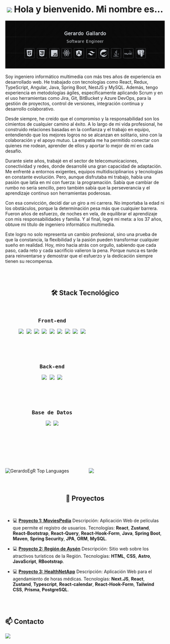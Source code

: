 <h1 align="center"><img src="https://media.giphy.com/media/hvRJCLFzcasrR4ia7z/giphy.gif" width="35"> Hola y bienvenido. Mi nombre es...</h1>

![Profile Banner](https://github.com/GerardoEgR/gerardo-gallardo-dev/blob/main/src/assets/images/banner.png)

Soy ingeniero informático multimedia con más tres años de experiencia en desarrollado web. He trabajado con tecnologías como React, Redux, TypeScript, Angular, Java, Spring Boot, NestJS y MySQL. Además, tengo experiencia en metodologías ágiles, específicamente aplicando Scrum y en el uso herramientas como Jira, Git, BitBucket y Azure DevOps, para la gestión de proyectos, control de versiones, integración continua y desarrollo colaborativo.

Desde siempre, he creído que el compromiso y la responsabilidad son los cimientos de cualquier camino al éxito. A lo largo de mi vida profesional, he construido relaciones basadas en la confianza y el trabajo en equipo, entendiendo que los mejores logros no se alcanzan en solitario, sino con la colaboración y el apoyo mutuo. La empatía me ha permitido conectar con quienes me rodean, aprender de ellos y aportar lo mejor de mí en cada desafío.

Durante siete años, trabajé en el sector de telecomunicaciones, conectividad y redes, donde desarrollé una gran capacidad de adaptación. Me enfrenté a entornos exigentes, equipos multidisciplinarios y tecnologías en constante evolución. Pero, aunque disfrutaba mi trabajo, había una pasión que latía en mí con fuerza: la programación. Sabía que cambiar de rumbo no sería sencillo, pero también sabía que la perseverancia y el aprendizaje continuo son herramientas poderosas.

Con esa convicción, decidí dar un giro a mi carrera. No importaba la edad ni los obstáculos, porque la determinación pesa más que cualquier barrera. Fueron años de esfuerzo, de noches en vela, de equilibrar el aprendizaje con mis responsabilidades y familia. Y al final, logré mi meta: a los 37 años, obtuve mi título de ingeniero informático multimedia.

Este logro no solo representa un cambio profesional, sino una prueba de que la constancia, la flexibilidad y la pasión pueden transformar cualquier sueño en realidad. Hoy, miro hacia atrás con orgullo, sabiendo que cada paso, cada reto y cada sacrificio valieron la pena. Porque nunca es tarde para reinventarse y demostrar que el esfuerzo y la dedicación siempre tienen su recompensa.
<div></div><br><br>

## <h2 align="center">🛠 Stack Tecnológico</h2>

<div style="display: inline-block;" align="center"><br>
  <kbd>
    <h3>Front-end</h3>
	  &nbsp;&nbsp;&nbsp;&nbsp;
    <img width="40px" src="https://cdn.jsdelivr.net/gh/devicons/devicon/icons/html5/html5-original.svg" /> 
    <img width="40px" src="https://cdn.jsdelivr.net/gh/devicons/devicon/icons/css3/css3-plain.svg" /> 
    <img width="40px" src="https://cdn.jsdelivr.net/gh/devicons/devicon/icons/javascript/javascript-original.svg" />
    <img width="40px" src="https://cdn.jsdelivr.net/gh/devicons/devicon/icons/typescript/typescript-original.svg" />
    <img width="40px" src="https://cdn.jsdelivr.net/gh/devicons/devicon/icons/angularjs/angularjs-original.svg" /> 
    <img width="40px" src="https://cdn.jsdelivr.net/gh/devicons/devicon/icons/react/react-original.svg" />
    <img width="40px" src="https://cdn.jsdelivr.net/gh/devicons/devicon@latest/icons/nextjs/nextjs-original.svg" />
    <img width="40px" src="https://cdn.jsdelivr.net/gh/devicons/devicon@latest/icons/tailwindcss/tailwindcss-original.svg" />     
    <img width="40px" src="https://cdn.jsdelivr.net/gh/devicons/devicon/icons/bootstrap/bootstrap-original.svg" />
	&nbsp;&nbsp;&nbsp;&nbsp;
	<div></div><br><br>
    </kbd>
  <br>
  <br>
    <kbd>
    <h3>Back-end</h3>
	    &nbsp;&nbsp;&nbsp;&nbsp;
    <img width="40px" src="https://cdn.jsdelivr.net/gh/devicons/devicon/icons/java/java-original.svg" />
    <img width="40px" src="https://cdn.jsdelivr.net/gh/devicons/devicon@latest/icons/spring/spring-original.svg" />
    <img width="40px" src="https://cdn.jsdelivr.net/gh/devicons/devicon@latest/icons/nestjs/nestjs-original.svg" />
	    &nbsp;&nbsp;&nbsp;&nbsp;
	    <div></div><br><br>
    </kbd>
  <br>
  <br>
    <kbd>
    <h3>Base de Datos</h3>
	    &nbsp;&nbsp;&nbsp;&nbsp;
    <img width="70px" src="https://cdn.jsdelivr.net/gh/devicons/devicon@latest/icons/mysql/mysql-original-wordmark.svg" />
    <img width="70px" src="https://cdn.jsdelivr.net/gh/devicons/devicon@latest/icons/postgresql/postgresql-plain-wordmark.svg" />
	    &nbsp;&nbsp;&nbsp;&nbsp;
	    <div></div><br><br>
    </kbd>
  
</div>

## <div></div><br><br>
<div style="display: flex;" align="center"><br>
<img src="https://github-readme-stats.vercel.app/api/top-langs/?username=gerardoegr&theme=tokyonight" alt="GerardoEgR Top Languages"/>
&nbsp;&nbsp;&nbsp;&nbsp;&nbsp;&nbsp;&nbsp;&nbsp;&nbsp;&nbsp;&nbsp;&nbsp;&nbsp;&nbsp;&nbsp;&nbsp;
<picture> <img src="https://github.com/7oSkaaa/7oSkaaa/blob/main/Images/Right_Side.gif?raw=true" width=250px ></picture>
</div>

<div></div><br><br>
  
## <h2 align="center">💼 Proyectos</h2><br>

- 💻 **[Proyecto 1: MoviesPedia](https://github.com/GerardoEgR/moviesPediaPage)**
  Descripción: Aplicación Web de películas que permite el registro de usuarios. Tecnologías: **React**, **Zustand**, **React-Bootstrap**, **React-Query**, **React-Hook-Form**, **Java**, **Spring Boot**, **Maven**, **Spring Security**, **JPA**, **ORM**, **MySQL**.
  
- 💻 **[Proyecto 2: Región de Aysén](https://gerardoegr.github.io/region-aysen-page/)**
   Descripción: Sitio web sobre los atractivos turísticos de la Región. Tecnologías: **HTML**, **CSS**, **Astro**, **JavaScript**, **RBootstrap**.
  
- 💻 **[Proyecto 3: HealthNetApp](https://github.com/GerardoEgR/HealthNetApp)**
   Descripción: Aplicación Web para el agendamiento de horas médicas. Tecnologías: **Next.JS**, **React**, **Zustand**, **Typescript**, **React-calendar**, **React-Hook-Form**, **Tailwind CSS**, **Prisma**, **PostgreSQL**.

<div></div><br><br>

## <h2>📫 Contacto</h2>
<a target="_blank" href="https://www.linkedin.com/in/gerardogallardo-dev/">
<img width="40px" src="https://github.com/user-attachments/assets/e2edac84-a91e-4d7f-91d5-e75524495f9b"></a>
   

